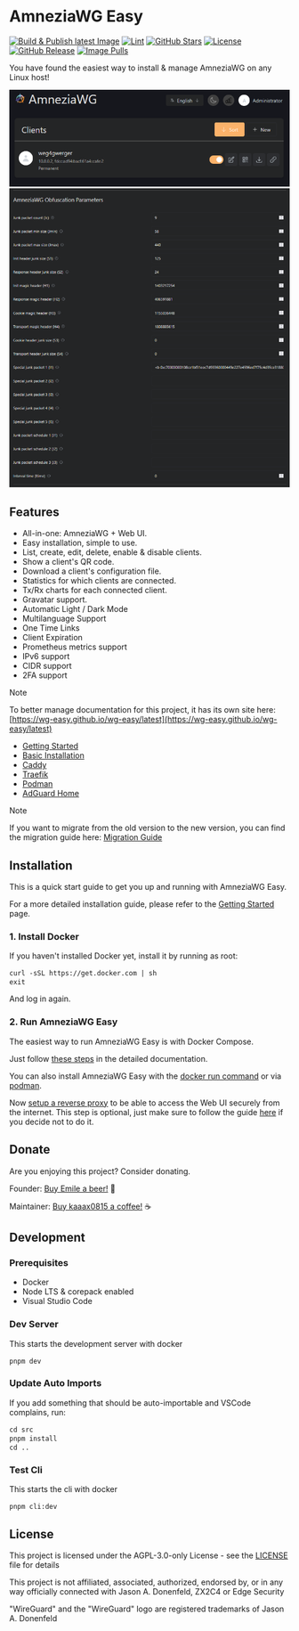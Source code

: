 # AmneziaWG Easy

[![Build & Publish latest Image](https://github.com/coffeegrind123/awg-easy/actions/workflows/deploy.yml/badge.svg?branch=production)](https://github.com/coffeegrind123/awg-easy/actions/workflows/deploy.yml)
[![Lint](https://github.com/coffeegrind123/awg-easy/actions/workflows/lint.yml/badge.svg?branch=master)](https://github.com/coffeegrind123/awg-easy/actions/workflows/lint.yml)
[![GitHub Stars](https://img.shields.io/github/stars/coffeegrind123/awg-easy)](https://github.com/coffeegrind123/awg-easy/stargazers)
[![License](https://img.shields.io/github/license/coffeegrind123/awg-easy)](LICENSE)
[![GitHub Release](https://img.shields.io/github/v/release/coffeegrind123/awg-easy)](https://github.com/coffeegrind123/awg-easy/releases/latest)
[![Image Pulls](https://img.shields.io/badge/image_pulls-12M+-blue)](https://github.com/coffeegrind123/awg-easy/pkgs/container/wg-easy)

You have found the easiest way to install & manage AmneziaWG on any Linux host!

<!-- TOOD: update screenshot -->

<p align="center">
  <img src="./assets/screenshot.png" width="802" alt="awg-easy Screenshot" />
  <img src="./assets/screenshot2.png" width="802" alt="awg-easy Screenshot 2" />
</p>

## Features

- All-in-one: AmneziaWG + Web UI.
- Easy installation, simple to use.
- List, create, edit, delete, enable & disable clients.
- Show a client's QR code.
- Download a client's configuration file.
- Statistics for which clients are connected.
- Tx/Rx charts for each connected client.
- Gravatar support.
- Automatic Light / Dark Mode
- Multilanguage Support
- One Time Links
- Client Expiration
- Prometheus metrics support
- IPv6 support
- CIDR support
- 2FA support

> [!NOTE]
> To better manage documentation for this project, it has its own site here: [https://wg-easy.github.io/wg-easy/latest](https://wg-easy.github.io/wg-easy/latest)

- [Getting Started](https://wg-easy.github.io/wg-easy/latest/getting-started/)
- [Basic Installation](https://wg-easy.github.io/wg-easy/latest/examples/tutorials/basic-installation/)
- [Caddy](https://wg-easy.github.io/wg-easy/latest/examples/tutorials/caddy/)
- [Traefik](https://wg-easy.github.io/wg-easy/latest/examples/tutorials/traefik/)
- [Podman](https://wg-easy.github.io/wg-easy/latest/examples/tutorials/podman-nft/)
- [AdGuard Home](https://wg-easy.github.io/wg-easy/latest/examples/tutorials/adguard/)

> [!NOTE]
> If you want to migrate from the old version to the new version, you can find the migration guide here: [Migration Guide](https://wg-easy.github.io/wg-easy/latest/advanced/migrate/)

## Installation

This is a quick start guide to get you up and running with AmneziaWG Easy.

For a more detailed installation guide, please refer to the [Getting Started](https://wg-easy.github.io/wg-easy/latest/getting-started/) page.

### 1. Install Docker

If you haven't installed Docker yet, install it by running as root:

```shell
curl -sSL https://get.docker.com | sh
exit
```

And log in again.

### 2. Run AmneziaWG Easy

The easiest way to run AmneziaWG Easy is with Docker Compose.

Just follow [these steps](https://wg-easy.github.io/wg-easy/latest/examples/tutorials/basic-installation/) in the detailed documentation.

You can also install AmneziaWG Easy with the [docker run command](https://wg-easy.github.io/wg-easy/latest/examples/tutorials/docker-run/) or via [podman](https://wg-easy.github.io/wg-easy/latest/examples/tutorials/podman-nft/).

Now [setup a reverse proxy](https://wg-easy.github.io/wg-easy/latest/examples/tutorials/basic-installation/#setup-reverse-proxy) to be able to access the Web UI securely from the internet. This step is optional, just make sure to follow the guide [here](https://wg-easy.github.io/wg-easy/latest/examples/tutorials/reverse-proxyless/) if you decide not to do it.

## Donate

Are you enjoying this project? Consider donating.

Founder: [Buy Emile a beer!](https://github.com/sponsors/WeeJeWel) 🍻

Maintainer: [Buy kaaax0815 a coffee!](https://github.com/sponsors/kaaax0815) ☕

## Development

### Prerequisites

- Docker
- Node LTS & corepack enabled
- Visual Studio Code

### Dev Server

This starts the development server with docker

```shell
pnpm dev
```

### Update Auto Imports

If you add something that should be auto-importable and VSCode complains, run:

```shell
cd src
pnpm install
cd ..
```

### Test Cli

This starts the cli with docker

```shell
pnpm cli:dev
```

## License

This project is licensed under the AGPL-3.0-only License - see the [LICENSE](LICENSE) file for details

This project is not affiliated, associated, authorized, endorsed by, or in any way officially connected with Jason A. Donenfeld, ZX2C4 or Edge Security

"WireGuard" and the "WireGuard" logo are registered trademarks of Jason A. Donenfeld
